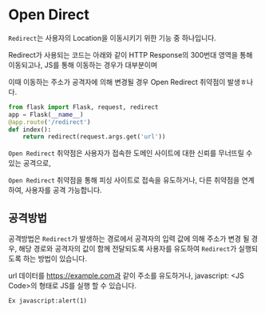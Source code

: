 # Open Direct

`Redirect`는 사용자의 Location을
이동시키기 위한 기능 중 하나입니다.

Redirect가 사용되는 코드는
아래와 같이 HTTP Response의 300번대
영역을 통해 이동되고나,
JS를 통해 이동하는 경우가 대부분이며

이때 이동하는 주소가
공격자에 의해 변경될 경우
Open Redirect 취약점이 발생ㅎ나다.

```python
from flask import Flask, request, redirect
app = Flask(__name__)
@app.route('/redirect')
def index():
	return redirect(request.args.get('url'))
```

`Open Redirect` 취약점은 사용자가
접속한 도메인 사이트에 대한 신뢰를
무너뜨릴 수 있는 공격으로,

`Open Redirect` 취약점을 통해
피싱 사이트로 접속을 유도하거나,
다른 취약점을 연계하여, 사용자를 공격 가능합니다.

## 공격방법

공격방법은 `Redirect`가 발생하는 경로에서
공격자의 입력 값에 의해 주소가 변경 될 경우,
해당 경로와 공격자의 값이
함께 전달되도록 사용자를 유도하여
`Redirect`가 실행되도록 하는 방법이 있습니다.

url 데이터를 https://example.com과 같이
주소를 유도하거나,
javascript: \<JS Code>의 형태로 JS를 실행 할 수 있습니다.

    Ex javascript:alert(1)

